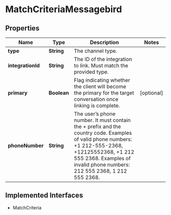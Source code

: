 

# MatchCriteriaMessagebird

## Properties

Name | Type | Description | Notes
------------ | ------------- | ------------- | -------------
**type** | **String** | The channel type. | 
**integrationId** | **String** | The ID of the integration to link. Must match the provided type. | 
**primary** | **Boolean** | Flag indicating whether the client will become the primary for the target conversation once linking is complete. |  [optional]
**phoneNumber** | **String** | The user’s phone number. It must contain the + prefix and the country code. Examples of valid phone numbers: +1 212-555-2368, +12125552368, +1 212 555 2368. Examples of invalid phone numbers: 212 555 2368, 1 212 555 2368.  | 


## Implemented Interfaces

* MatchCriteria


